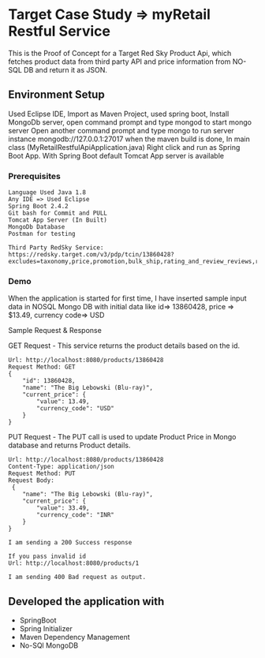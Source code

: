 # Target Case Study => myRetail Restful Service 

This is the  Proof of Concept for a Target Red Sky Product Api, which fetches product data from third party API and price information from NO-SQL DB   and return it as JSON.

## Environment Setup

Used Eclipse IDE, 
Import as Maven Project, 
used spring boot, 
Install MongoDb server, open command prompt and type mongod to start mongo server
Open another command prompt and type mongo to run server instance 
 mongodb://127.0.0.1:27017
when the maven build is done, In main class (MyRetailRestfulApiApplication.java) Right click and  run as Spring Boot App.
With Spring Boot default Tomcat App server  is available 


### Prerequisites

```
Language Used Java 1.8
Any IDE => Used Eclipse 
Spring Boot 2.4.2
Git bash for Commit and PULL
Tomcat App Server (In Built)
MongoDb Database
Postman for testing

Third Party RedSky Service: https://redsky.target.com/v3/pdp/tcin/13860428?excludes=taxonomy,price,promotion,bulk_ship,rating_and_review_reviews,rating_and_review_statistics,question_answer_statistics&key=candidate 
```

### Demo

When the application is started for first time, I have inserted sample input data in NOSQL Mongo DB with initial data like id=> 13860428, price => $13.49, currency code=> USD


Sample Request  & Response

GET Request - 
This service returns the product details based on the id. 

```
Url: http://localhost:8080/products/13860428
Request Method: GET
{
    "id": 13860428,
    "name": "The Big Lebowski (Blu-ray)",
    "current_price": {
        "value": 13.49,
        "currency_code": "USD"
    }
}
```

PUT Request - 
The PUT call is used to update Product Price in Mongo database and returns Product details.

```
Url: http://localhost:8080/products/13860428
Content-Type: application/json
Request Method: PUT
Request Body:
 {
    "name": "The Big Lebowski (Blu-ray)",
    "current_price": {
        "value": 33.49,
        "currency_code": "INR"
    }
}

I am sending a 200 Success response

If you pass invalid id
Url: http://localhost:8080/products/1

I am sending 400 Bad request as output.
```


## Developed the application with

* SpringBoot
* Spring Initializer
* Maven Dependency Management
* No-SQl MongoDB
